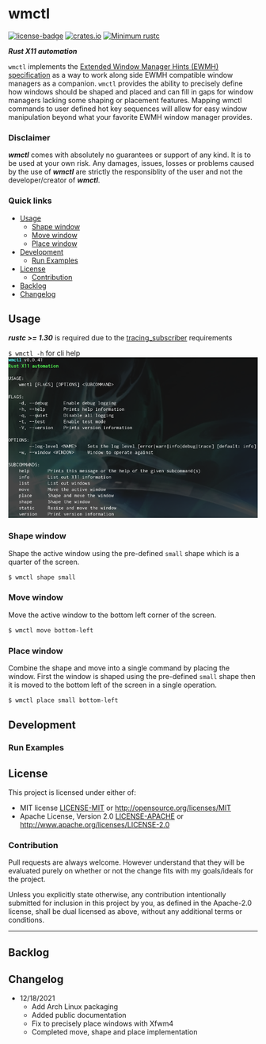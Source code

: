 # wmctl
[![license-badge](https://img.shields.io/crates/l/fungus.svg)](https://opensource.org/licenses/MIT)
[![crates.io](https://img.shields.io/crates/v/wmctl.svg)](https://crates.io/crates/wmctl)
[![Minimum rustc](https://img.shields.io/badge/rustc-1.30+-lightgray.svg)](https://github.com/phR0ze/gory#rustc-requirements)

***Rust X11 automation***

`wmctl` implements the [Extended Window Manager Hints (EWMH) specification](https://specifications.freedesktop.org/wm-spec/latest/)
as a way to work along side EWMH compatible window managers as a companion. `wmctl` provides the 
ability to precisely define how windows should be shaped and placed and can fill in gaps for window 
managers lacking some shaping or placement features. Mapping wmctl commands to user defined hot key 
sequences will allow for easy window manipulation beyond what your favorite EWMH window manager 
provides.

### Disclaimer
***wmctl*** comes with absolutely no guarantees or support of any kind. It is to be used at
your own risk. Any damages, issues, losses or problems caused by the use of ***wmctl*** are
strictly the responsiblity of the user and not the developer/creator of ***wmctl***.

### Quick links
* [Usage](#usage)
  * [Shape window](#shape-window)
  * [Move window](#move-window)
  * [Place window](#place-window)
* [Development](#development)
  * [Run Examples](#run-examples)
* [License](#license)
  * [Contribution](#contribution)
* [Backlog](#backlog)
* [Changelog](#changelog)

## Usage
***rustc >= 1.30*** is required due to the 
[tracing\_subscriber](https://docs.rs/tracing-subscriber/0.2.15/tracing_subscriber) requirements

`$ wmctl -h` for cli help
![help image](docs/images/help.png)

### Shape window
Shape the active window using the pre-defined `small` shape which is a quarter of the screen.
```bash
$ wmctl shape small
```

### Move window
Move the active window to the bottom left corner of the screen.
```bash
$ wmctl move bottom-left
```

### Place window
Combine the shape and move into a single command by placing the window. First the window is shaped 
using the pre-defined `small` shape then it is moved to the bottom left of the screen in a single 
operation.
```bash
$ wmctl place small bottom-left
```

## Development

### Run Examples


## License
This project is licensed under either of:
 * MIT license [LICENSE-MIT](LICENSE-MIT) or http://opensource.org/licenses/MIT
 * Apache License, Version 2.0 [LICENSE-APACHE](LICENSE-APACHE) or http://www.apache.org/licenses/LICENSE-2.0

### Contribution
Pull requests are always welcome. However understand that they will be evaluated purely on whether
or not the change fits with my goals/ideals for the project.

Unless you explicitly state otherwise, any contribution intentionally submitted for inclusion in
this project by you, as defined in the Apache-2.0 license, shall be dual licensed as above, without
any additional terms or conditions.

---

## Backlog

## Changelog
* 12/18/2021
  * Add Arch Linux packaging
  * Added public documentation
  * Fix to precisely place windows with Xfwm4
  * Completed move, shape and place implementation
